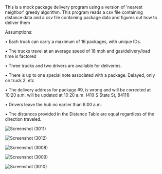This is a mock package delivery program using a version of
'nearest neighbor' greedy algorithm.
This program reads a csv file containing distance data and a csv file containing package data and figures out how to deliver them


Assumptions:

•   Each truck can carry a maximum of 16 packages, with unique IDs.

•   The trucks travel at an average speed of 18 mph and gas/delivery/load time is factored

•   Three trucks and two drivers are available for deliveries.

•   There is up to one special note associated with a package. Delayed, only on truck 2, etc

•   The delivery address for package #9, is wrong and will be corrected at 10:20 a.m. will be updated at 10:20 a.m.
     (410 S State St, 84111)

•   Drivers leave the hub no earlier than 8:00 a.m.

•   The distances provided in the Distance Table are equal regardless of the direction traveled.

![Screenshot (3011)](https://user-images.githubusercontent.com/23101063/124604690-2dede680-de39-11eb-81d3-589132d06f99.png)

![Screenshot (3012)](https://user-images.githubusercontent.com/23101063/124604703-321a0400-de39-11eb-89d0-6bd259ffc52e.png)

![Screenshot (3008)](https://user-images.githubusercontent.com/23101063/124603638-21b55980-de38-11eb-9dea-e4d009ccaca9.png)

![Screenshot (3009)](https://user-images.githubusercontent.com/23101063/124603648-2417b380-de38-11eb-9270-9deeb8f294f0.png)

![Screenshot (3010)](https://user-images.githubusercontent.com/23101063/124603655-25e17700-de38-11eb-9ad6-71202fe465aa.png)

